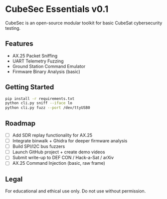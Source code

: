 # CubeSec Essentials v0.1

CubeSec is an open-source modular toolkit for basic CubeSat cybersecurity testing.

## Features
- AX.25 Packet Sniffing
- UART Telemetry Fuzzing
- Ground Station Command Emulator
- Firmware Binary Analysis (basic)

## Getting Started
```bash
pip install -r requirements.txt
python cli.py sniff --iface lo
python cli.py fuzz --port /dev/ttyUSB0
```

## Roadmap
- [ ] Add SDR replay functionality for AX.25
- [ ] Integrate binwalk + Ghidra for deeper firmware analysis
- [ ] Build SPI/I2C bus fuzzers
- [ ] Launch GitHub project + create demo videos
- [ ] Submit write-up to DEF CON / Hack-a-Sat / arXiv
- [ ] AX.25 Command Injection (basic, raw frame)

## Legal
For educational and ethical use only. Do not use without permission.

